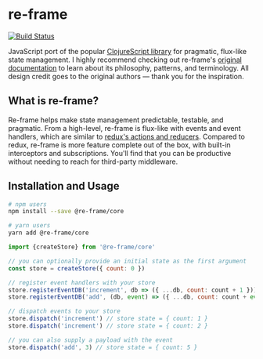 # re-frame
[![Build Status](https://travis-ci.com/davezuko/re-frame.svg?branch=master)](https://travis-ci.com/davezuko/re-frame)

JavaScript port of the popular [ClojureScript library](https://github.com/Day8/re-frame) for pragmatic, flux-like state management. I highly recommend checking out re-frame's [original documentation](https://github.com/Day8/re-frame/blob/master/docs/INTRO.md) to learn about its philosophy, patterns, and terminology. All design credit goes to the original authors — thank you for the inspiration.

## What is re-frame?

Re-frame helps make state management predictable, testable, and pragmatic. From a high-level, re-frame is flux-like with events and event handlers, which are similar to [redux's actions and reducers](./docs/re-frame-vs-redux.md). Compared to redux, re-frame is more feature complete out of the box, with built-in interceptors and subscriptions. You'll find that you can be productive without needing to reach for third-party middleware.

## Installation and Usage

```sh
# npm users
npm install --save @re-frame/core

# yarn users
yarn add @re-frame/core
```

```js
import {createStore} from '@re-frame/core'

// you can optionally provide an initial state as the first argument
const store = createStore({ count: 0 })

// register event handlers with your store
store.registerEventDB('increment', db => ({ ...db, count: count + 1 }))
store.registerEventDB('add', (db, event) => ({ ...db, count: count + event[1] }))

// dispatch events to your store
store.dispatch('increment') // store state = { count: 1 }
store.dispatch('increment') // store state = { count: 2 }

// you can also supply a payload with the event
store.dispatch('add', 3) // store state = { count: 5 }
```

